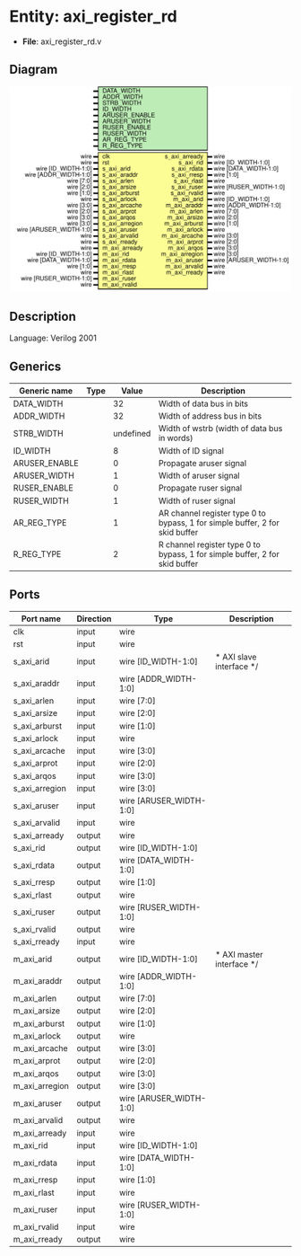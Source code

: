 # Entity: axi_register_rd

- **File**: axi_register_rd.v
## Diagram

![Diagram](axi_register_rd.svg "Diagram")
## Description


 Language: Verilog 2001


## Generics

| Generic name  | Type | Value     | Description                                                                     |
| ------------- | ---- | --------- | ------------------------------------------------------------------------------- |
| DATA_WIDTH    |      | 32        |  Width of data bus in bits                                                      |
| ADDR_WIDTH    |      | 32        |  Width of address bus in bits                                                   |
| STRB_WIDTH    |      | undefined |  Width of wstrb (width of data bus in words)                                    |
| ID_WIDTH      |      | 8         |  Width of ID signal                                                             |
| ARUSER_ENABLE |      | 0         |  Propagate aruser signal                                                        |
| ARUSER_WIDTH  |      | 1         |  Width of aruser signal                                                         |
| RUSER_ENABLE  |      | 0         |  Propagate ruser signal                                                         |
| RUSER_WIDTH   |      | 1         |  Width of ruser signal                                                          |
| AR_REG_TYPE   |      | 1         |  AR channel register type  0 to bypass, 1 for simple buffer, 2 for skid buffer  |
| R_REG_TYPE    |      | 2         |  R channel register type  0 to bypass, 1 for simple buffer, 2 for skid buffer   |
## Ports

| Port name      | Direction | Type                    | Description                          |
| -------------- | --------- | ----------------------- | ------------------------------------ |
| clk            | input     | wire                    |                                      |
| rst            | input     | wire                    |                                      |
| s_axi_arid     | input     | wire [ID_WIDTH-1:0]     |      * AXI slave interface      */   |
| s_axi_araddr   | input     | wire [ADDR_WIDTH-1:0]   |                                      |
| s_axi_arlen    | input     | wire [7:0]              |                                      |
| s_axi_arsize   | input     | wire [2:0]              |                                      |
| s_axi_arburst  | input     | wire [1:0]              |                                      |
| s_axi_arlock   | input     | wire                    |                                      |
| s_axi_arcache  | input     | wire [3:0]              |                                      |
| s_axi_arprot   | input     | wire [2:0]              |                                      |
| s_axi_arqos    | input     | wire [3:0]              |                                      |
| s_axi_arregion | input     | wire [3:0]              |                                      |
| s_axi_aruser   | input     | wire [ARUSER_WIDTH-1:0] |                                      |
| s_axi_arvalid  | input     | wire                    |                                      |
| s_axi_arready  | output    | wire                    |                                      |
| s_axi_rid      | output    | wire [ID_WIDTH-1:0]     |                                      |
| s_axi_rdata    | output    | wire [DATA_WIDTH-1:0]   |                                      |
| s_axi_rresp    | output    | wire [1:0]              |                                      |
| s_axi_rlast    | output    | wire                    |                                      |
| s_axi_ruser    | output    | wire [RUSER_WIDTH-1:0]  |                                      |
| s_axi_rvalid   | output    | wire                    |                                      |
| s_axi_rready   | input     | wire                    |                                      |
| m_axi_arid     | output    | wire [ID_WIDTH-1:0]     |      * AXI master interface      */  |
| m_axi_araddr   | output    | wire [ADDR_WIDTH-1:0]   |                                      |
| m_axi_arlen    | output    | wire [7:0]              |                                      |
| m_axi_arsize   | output    | wire [2:0]              |                                      |
| m_axi_arburst  | output    | wire [1:0]              |                                      |
| m_axi_arlock   | output    | wire                    |                                      |
| m_axi_arcache  | output    | wire [3:0]              |                                      |
| m_axi_arprot   | output    | wire [2:0]              |                                      |
| m_axi_arqos    | output    | wire [3:0]              |                                      |
| m_axi_arregion | output    | wire [3:0]              |                                      |
| m_axi_aruser   | output    | wire [ARUSER_WIDTH-1:0] |                                      |
| m_axi_arvalid  | output    | wire                    |                                      |
| m_axi_arready  | input     | wire                    |                                      |
| m_axi_rid      | input     | wire [ID_WIDTH-1:0]     |                                      |
| m_axi_rdata    | input     | wire [DATA_WIDTH-1:0]   |                                      |
| m_axi_rresp    | input     | wire [1:0]              |                                      |
| m_axi_rlast    | input     | wire                    |                                      |
| m_axi_ruser    | input     | wire [RUSER_WIDTH-1:0]  |                                      |
| m_axi_rvalid   | input     | wire                    |                                      |
| m_axi_rready   | output    | wire                    |                                      |
